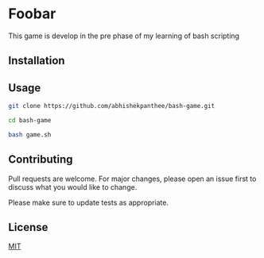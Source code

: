 # Foobar

This game is develop in the pre phase of my learning of bash scripting 

## Installation




## Usage


```bash
git clone https://github.com/abhishekpanthee/bash-game.git 
```


```bash
cd bash-game
```

```bash
bash game.sh 
```

## Contributing

Pull requests are welcome. For major changes, please open an issue first
to discuss what you would like to change.

Please make sure to update tests as appropriate.

## License

[MIT](https://choosealicense.com/licenses/mit/)
